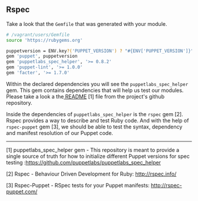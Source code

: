 ## Rspec

Take a look that the `Gemfile` that was generated with your module.

```bash
# /vagrant/users/Gemfile
source 'https://rubygems.org'

puppetversion = ENV.key?('PUPPET_VERSION') ? "#{ENV['PUPPET_VERSION']}" : ['>= 3.3']
gem 'puppet', puppetversion
gem 'puppetlabs_spec_helper', '>= 0.8.2'
gem 'puppet-lint', '>= 1.0.0'
gem 'facter', '>= 1.7.0'
```

Within the declared dependencies you will see the `puppetlabs_spec_helper` gem. This gem contains dependencies that will help us test our modules. Please take a look a the[ README](https://github.com/puppetlabs/puppetlabs_spec_helper) [1] file from the project's github repository.

Inside the dependencies of `puppetlabs_spec_helper` is the `rspec` gem [2]. Rspec provides a way to describe and test Ruby code. And with the help of `rspec-puppet` gem [3], we should be able to test the syntax, dependency and manifest resolution of our Puppet code.



---

[1] puppetlabs_spec_helper gem - This repository is meant to provide a single source of truth for how to initialize different Puppet versions for spec testing :https://github.com/puppetlabs/puppetlabs_spec_helper

[2] Rspec - Behaviour Driven Development for Ruby: http://rspec.info/

[3] Rspec-Puppet - RSpec tests for your Puppet manifests: http://rspec-puppet.com/
